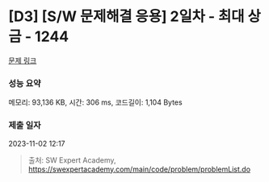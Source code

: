 # [D3] [S/W 문제해결 응용] 2일차 - 최대 상금 - 1244 

[문제 링크](https://swexpertacademy.com/main/code/problem/problemDetail.do?contestProbId=AV15Khn6AN0CFAYD) 

### 성능 요약

메모리: 93,136 KB, 시간: 306 ms, 코드길이: 1,104 Bytes

### 제출 일자

2023-11-02 12:17



> 출처: SW Expert Academy, https://swexpertacademy.com/main/code/problem/problemList.do